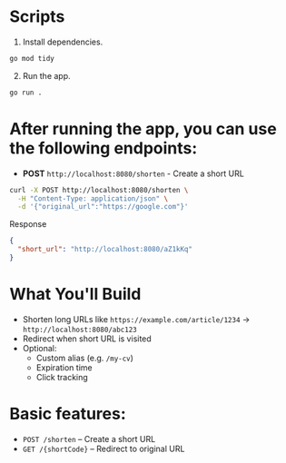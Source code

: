 # Scripts
1. Install dependencies.
```bash
go mod tidy 
```

2. Run the app.
```bash
go run .
```

# After running the app, you can use the following endpoints:

- **POST** `http://localhost:8080/shorten` - Create a short URL
```bash
curl -X POST http://localhost:8080/shorten \
  -H "Content-Type: application/json" \
  -d '{"original_url":"https://google.com"}'
```

Response
```json
{
  "short_url": "http://localhost:8080/aZ1kKq"
}
```


# What You'll Build
- Shorten long URLs like `https://example.com/article/1234` → `http://localhost:8080/abc123`
- Redirect when short URL is visited
- Optional:
    - Custom alias (e.g. `/my-cv`)
    - Expiration time
    - Click tracking

# **Basic features:**
- `POST /shorten` – Create a short URL
- `GET /{shortCode}` – Redirect to original URL